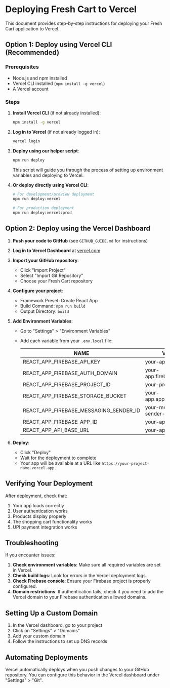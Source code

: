# Deploying Fresh Cart to Vercel

This document provides step-by-step instructions for deploying your Fresh Cart application to Vercel.

## Option 1: Deploy using Vercel CLI (Recommended)

### Prerequisites
- Node.js and npm installed
- Vercel CLI installed (`npm install -g vercel`)
- A Vercel account

### Steps

1. **Install Vercel CLI** (if not already installed):
   ```bash
   npm install -g vercel
   ```

2. **Log in to Vercel** (if not already logged in):
   ```bash
   vercel login
   ```

3. **Deploy using our helper script**:
   ```bash
   npm run deploy
   ```
   This script will guide you through the process of setting up environment variables and deploying to Vercel.

4. **Or deploy directly using Vercel CLI**:
   ```bash
   # For development/preview deployment
   npm run deploy:vercel
   
   # For production deployment
   npm run deploy:vercel:prod
   ```

## Option 2: Deploy using the Vercel Dashboard

1. **Push your code to GitHub** (see `GITHUB_GUIDE.md` for instructions)

2. **Log in to Vercel Dashboard** at [vercel.com](https://vercel.com)

3. **Import your GitHub repository**:
   - Click "Import Project"
   - Select "Import Git Repository"
   - Choose your Fresh Cart repository

4. **Configure your project**:
   - Framework Preset: Create React App
   - Build Command: `npm run build`
   - Output Directory: `build`

5. **Add Environment Variables**:
   - Go to "Settings" > "Environment Variables"
   - Add each variable from your `.env.local` file:
     
     | NAME | VALUE |
     |------|-------|
     | REACT_APP_FIREBASE_API_KEY | your-api-key |
     | REACT_APP_FIREBASE_AUTH_DOMAIN | your-app.firebaseapp.com |
     | REACT_APP_FIREBASE_PROJECT_ID | your-project-id |
     | REACT_APP_FIREBASE_STORAGE_BUCKET | your-app.appspot.com |
     | REACT_APP_FIREBASE_MESSAGING_SENDER_ID | your-messaging-sender-id |
     | REACT_APP_FIREBASE_APP_ID | your-app-id |
     | REACT_APP_API_BASE_URL | your-api-url |

6. **Deploy**:
   - Click "Deploy"
   - Wait for the deployment to complete
   - Your app will be available at a URL like `https://your-project-name.vercel.app`

## Verifying Your Deployment

After deployment, check that:

1. Your app loads correctly
2. User authentication works
3. Products display properly
4. The shopping cart functionality works
5. UPI payment integration works

## Troubleshooting

If you encounter issues:

1. **Check environment variables**: Make sure all required variables are set in Vercel.
2. **Check build logs**: Look for errors in the Vercel deployment logs.
3. **Check Firebase console**: Ensure your Firebase project is properly configured.
4. **Domain restrictions**: If authentication fails, check if you need to add the Vercel domain to your Firebase authentication allowed domains.

## Setting Up a Custom Domain

1. In the Vercel dashboard, go to your project
2. Click on "Settings" > "Domains"
3. Add your custom domain
4. Follow the instructions to set up DNS records

## Automating Deployments

Vercel automatically deploys when you push changes to your GitHub repository. You can configure this behavior in the Vercel dashboard under "Settings" > "Git". 